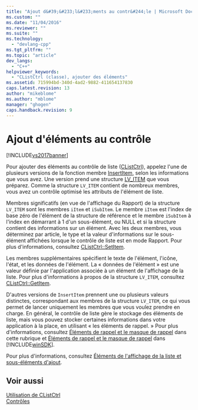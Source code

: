 ```yaml
---
title: "Ajout d&#39;&#233;l&#233;ments au contr&#244;le | Microsoft Docs"
ms.custom: ""
ms.date: "11/04/2016"
ms.reviewer: ""
ms.suite: ""
ms.technology: 
  - "devlang-cpp"
ms.tgt_pltfrm: ""
ms.topic: "article"
dev_langs: 
  - "C++"
helpviewer_keywords: 
  - "CListCtrl (classe), ajouter des éléments"
ms.assetid: 715994bd-340d-4ad2-9882-411654137830
caps.latest.revision: 13
author: "mikeblome"
ms.author: "mblome"
manager: "ghogen"
caps.handback.revision: 9
---
```

# Ajout d&#39;&#233;l&#233;ments au contr&#244;le
[!INCLUDE[vs2017banner](../assembler/inline/includes/vs2017banner.md)]

Pour ajouter des éléments au contrôle de liste \([CListCtrl](../mfc/reference/clistctrl-class.md)\), appelez l'une de plusieurs versions de la fonction membre [InsertItem](../Topic/CListCtrl::InsertItem.md), selon les informations que vous avez.  Une version prend une structure [LV\_ITEM](http://msdn.microsoft.com/library/windows/desktop/bb774760) que vous préparez.  Comme la structure `LV_ITEM` contient de nombreux membres, vous avez un contrôle optimisé les attributs de l'élément de liste.  
  
 Membres significatifs \(en vue de l'affichage du Rapport\) de la structure `LV_ITEM` sont les membres `iItem` et `iSubItem`.  Le membre `iItem` est l'index de base zéro de l'élément de la structure de référence et le membre `iSubItem` à l'index en démarrant à 1 d'un sous\-élément, ou NULL et si la structure contient des informations sur un élément.  Avec les deux membres, vous déterminez par article, le type et la valeur d'informations sur le sous\-élément affichées lorsque le contrôle de liste est en mode Rapport.  Pour plus d'informations, consultez [CListCtrl::SetItem](../Topic/CListCtrl::SetItem.md).  
  
 Les membres supplémentaires spécifient le texte de l'élément, l'icône, l'état, et les données de l'élément. La « données de l'élément » est une valeur définie par l'application associée à un élément de l'affichage de la liste.  Pour plus d'informations à propos de la structure `LV_ITEM`, consultez [CListCtrl::GetItem](../Topic/CListCtrl::GetItem.md).  
  
 D'autres versions de `InsertItem` prennent une ou plusieurs valeurs distinctes, correspondant aux membres de la structure `LV_ITEM`, ce qui vous permet de lancer uniquement les membres que vous voulez prendre en charge.  En général, le contrôle de liste gère le stockage des éléments de liste, mais vous pouvez stocker certaines informations dans votre application à la place, en utilisant « les éléments de rappel. » Pour plus d'informations, consultez [Éléments de rappel et le masque de rappel](../mfc/callback-items-and-the-callback-mask.md) dans cette rubrique et [Éléments de rappel et le masque de rappel](http://msdn.microsoft.com/library/windows/desktop/bb774736) dans [!INCLUDE[winSDK](../atl/includes/winsdk_md.md)].  
  
 Pour plus d'informations, consultez [Éléments de l'affichage de la liste et sous\-éléments d'ajout](http://msdn.microsoft.com/library/windows/desktop/bb774736).  
  
## Voir aussi  
 [Utilisation de CListCtrl](../mfc/using-clistctrl.md)   
 [Contrôles](../mfc/controls-mfc.md)